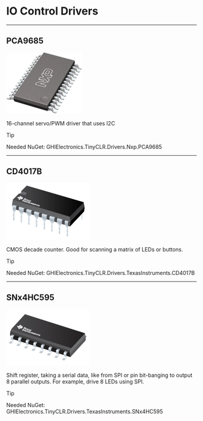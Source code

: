 # IO Control Drivers
---

## PCA9685
![PCA9685](./images/PCA9685.png)

16-channel servo/PWM driver that uses I2C

> [!TIP]
> Needed NuGet: GHIElectronics.TinyCLR.Drivers.Nxp.PCA9685

---

## CD4017B
![CD4017B](./images/CD4017B.png)

CMOS decade counter. Good for scanning a matrix of LEDs or buttons.

> [!TIP]
> Needed NuGet: GHIElectronics.TinyCLR.Drivers.TexasInstruments.CD4017B

---

## SNx4HC595
![SNx4HC595](./images/SNx4HC595.png)

Shift register, taking a serial data, like from SPI or pin bit-banging to output 8 parallel outputs. For example, drive 8 LEDs using SPI.

> [!TIP]
> Needed NuGet: GHIElectronics.TinyCLR.Drivers.TexasInstruments.SNx4HC595

